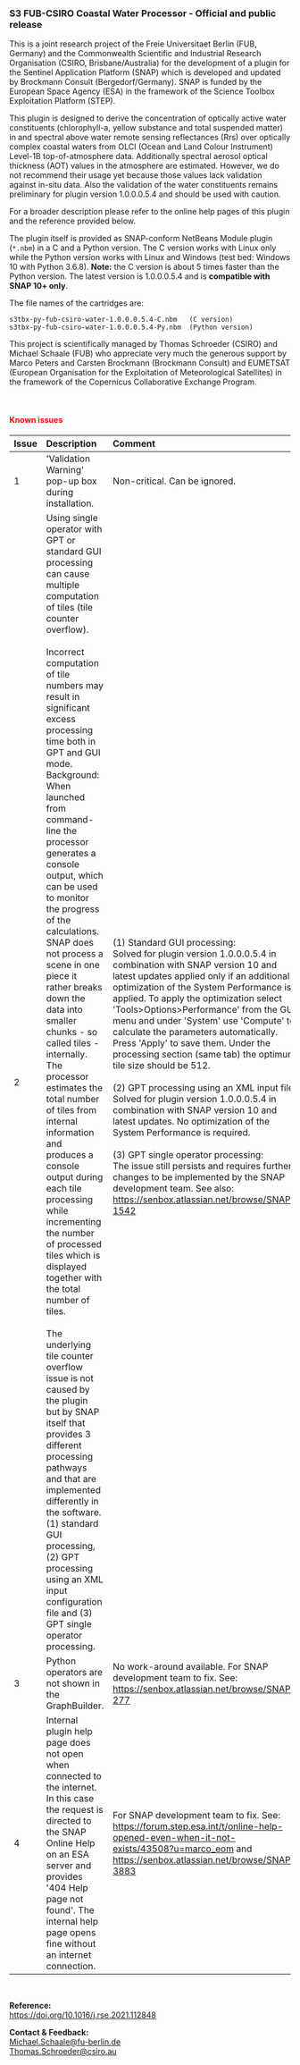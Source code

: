 ### S3 FUB-CSIRO Coastal Water Processor - Official and public release

This is a joint research project of the Freie Universitaet Berlin (FUB, Germany) 
and the Commonwealth Scientific and Industrial Research Organisation (CSIRO, 
Brisbane/Australia) for the development of a plugin for the Sentinel Application 
Platform (SNAP) which is developed and updated by Brockmann Consult (Bergedorf/Germany). 
SNAP is funded by the European Space Agency (ESA) in the framework of the Science 
Toolbox Exploitation Platform (STEP).

This plugin is designed to derive the concentration of optically active water 
constituents (chlorophyll-a, yellow substance and total suspended matter) in and 
spectral above water remote sensing reflectances (Rrs) over optically complex coastal 
waters from OLCI (Ocean and Land Colour Instrument) Level-1B top-of-atmosphere data. 
Additionally spectral aerosol optical thickness (AOT) values in the atmosphere are 
estimated. However, we do not recommend their usage yet because those values lack 
validation against in-situ data. Also the validation of the water constituents 
remains preliminary for plugin version 1.0.0.0.5.4 and should be used with caution.

For a broader description please refer to the online help pages of this plugin and the 
reference provided below.

The plugin itself is provided as SNAP-conform NetBeans Module plugin (```*.nbm```) in 
a C and a Python version. The C version works with Linux only while the 
Python version works with Linux and Windows (test bed: Windows 10 with Python 
3.6.8). **Note:** the C version is about 5 times faster than the Python version. The 
latest version is 1.0.0.0.5.4 and is **compatible with SNAP 10+ only**.

The file names of the cartridges are:
```
s3tbx-py-fub-csiro-water-1.0.0.0.5.4-C.nbm   (C version)
s3tbx-py-fub-csiro-water-1.0.0.0.5.4-Py.nbm  (Python version)
```
This project is scientifically managed by Thomas Schroeder (CSIRO) and Michael 
Schaale (FUB) who appreciate very much the generous support by Marco Peters and 
Carsten Brockmann (Brockmann Consult) and EUMETSAT (European Organisation for 
the Exploitation of Meteorological Satellites) in the framework of the Copernicus 
Collaborative Exchange Program.

<br>

<font color="red">

#### Known issues

</font>

| Issue | Description | Comment |
|:---|:---|:---|
| 1 | 'Validation Warning' pop-up box during installation. | Non-critical. Can be ignored. |
| 2 | Using single operator with GPT or standard GUI processing can cause multiple computation of tiles (tile counter overflow).<br><br>Incorrect computation of tile numbers may result in significant excess processing time both in GPT and GUI mode. Background: When launched from command-line the processor generates a console output, which can be  used to monitor the progress of the calculations. SNAP does not process a scene in one piece it rather breaks down the data into smaller chunks - so called tiles - internally. The processor estimates the total number of tiles from internal information and produces a console output during  each tile processing while incrementing the number of processed tiles which is displayed together with the total number of tiles. <br><br>The  underlying tile counter overflow issue is not caused by the plugin but by SNAP itself that provides 3 different processing pathways and that are implemented differently in the software. (1) standard GUI  processing, (2) GPT processing using an XML input configuration file and (3) GPT single operator processing. | (1) Standard GUI processing:<br>Solved for plugin version  1.0.0.0.5.4 in combination with SNAP version 10 and latest updates applied only if an additional optimization of the System Performance is applied. To apply the optimization select 'Tools>Options>Performance' from the GUI menu and under 'System' use 'Compute' to calculate the parameters automatically. Press 'Apply' to save them. Under the processing section (same tab) the optimum tile size should be 512.<br><br>(2) GPT processing using an XML input file:<br>Solved for plugin version 1.0.0.0.5.4 in combination with SNAP version 10 and latest updates. No optimization of the System Performance is required. <br><br>(3) GPT single operator processing:<br>The issue still persists and requires further changes to be implemented by the SNAP development team. See also:<br>https://senbox.atlassian.net/browse/SNAP-1542 <br><br> |
| 3 | Python operators are not shown in the GraphBuilder. | No work-around available. For SNAP development team to fix. See: https://senbox.atlassian.net/browse/SNAP-277 |
| 4 | Internal plugin help page does not open when connected to the internet. In this case the request is directed to the SNAP Online Help on an ESA server and provides '404 Help page not found'. The internal help page opens fine without an internet connection. | For SNAP development team to fix. See:  https://forum.step.esa.int/t/online-help-opened-even-when-it-not-exists/43508?u=marco_eom and https://senbox.atlassian.net/browse/SNAP-3883 |



<br>

**Reference:** <br>
https://doi.org/10.1016/j.rse.2021.112848

**Contact & Feedback:** <br>
Michael.Schaale@fu-berlin.de <br>
Thomas.Schroeder@csiro.au
